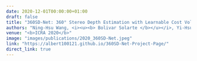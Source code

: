 ```yaml
---
date: 2020-12-01T00:00:00+01:00
draft: false
title: "360SD-Net: 360° Stereo Depth Estimation with Learnable Cost Volume"
authors: "Ning-Hsu Wang, <i><u><b> Bolivar Solarte </b></u></i>, Yi-Hsuan Tsai, Wei-Chen Chiu, Min Sun"
venue: "<b>ICRA 2020</b>"
image: "images/publications/2020_360SD-Net.jpeg"
link: "https://albert100121.github.io/360SD-Net-Project-Page/"
direct_link: true
---
```


